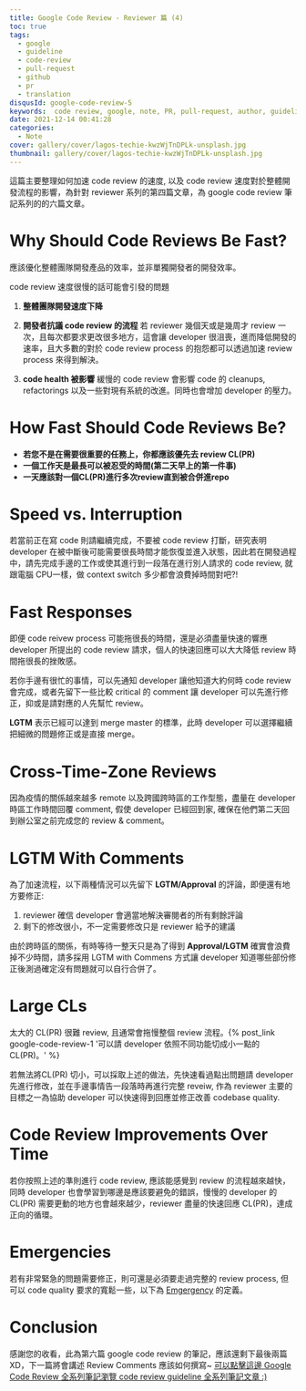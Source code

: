 ```yaml
---
title: Google Code Review - Reviewer 篇 (4)
toc: true
tags:
  - google
  - guideline
  - code-review
  - pull-request
  - github
  - pr
  - translation
disqusId: google-code-review-5
keywords:  code review, google, note, PR, pull-request, author, guideline, 翻譯, 筆記
date: 2021-12-14 00:41:28
categories:
  - Note
cover: gallery/cover/lagos-techie-kwzWjTnDPLk-unsplash.jpg
thumbnail: gallery/cover/lagos-techie-kwzWjTnDPLk-unsplash.jpg
---
```


這篇主要整理如何加速 code review 的速度, 以及 code review 速度對於整體開發流程的影響，為針對 reviewer 系列的第四篇文章，為 google code review 筆記系列的的六篇文章。

<!--more-->

# Why Should Code Reviews Be Fast?
應該優化整體團隊開發產品的效率，並非單獨開發者的開發效率。

code review 速度很慢的話可能會引發的問題
1. **整體團隊開發速度下降**
2. **開發者抗議 code review 的流程**
若 reviewer 幾個天或是幾周才 review 一次，且每次都要求更改很多地方，這會讓 developer 很沮喪，進而降低開發的速率，且大多數的對於 code review process 的抱怨都可以透過加速 review process 來得到解決。

3. **code health 被影響**
緩慢的 code review 會影響 code 的 cleanups, refactorings 以及一些對現有系統的改進。同時也會增加 developer 的壓力。

# How Fast Should Code Reviews Be?
- **若您不是在需要很重要的任務上，你都應該優先去 review CL(PR)**
- **一個工作天是最長可以被忍受的時間(第二天早上的第一件事)**
- **一天應該對一個CL(PR)進行多次review直到被合併進repo**

# Speed vs. Interruption
若當前正在寫 code 則請繼續完成，不要被 code review 打斷，研究表明 developer 在被中斷後可能需要很長時間才能恢復並進入狀態，因此若在開發過程中，請先完成手邊的工作或使其進行到一段落在進行別人請求的 code review, 就跟電腦 CPU一樣，做 context switch 多少都會浪費掉時間對吧?!

# Fast Responses
即便 code reivew process 可能拖很長的時間，還是必須盡量快速的響應 developer 所提出的 code review 請求，個人的快速回應可以大大降低 review 時間拖很長的挫敗感。

若你手邊有很忙的事情，可以先通知 developer 讓他知道大約何時 code review 會完成，或者先留下一些比較 critical 的 comment 讓 developer 可以先進行修正，抑或是請對應的人先幫忙 review。

**LGTM** 表示已經可以達到 merge master 的標準，此時 developer 可以選擇繼續把細微的問題修正或是直接 merge。

# Cross-Time-Zone Reviews
因為疫情的關係越來越多 remote 以及跨國跨時區的工作型態，盡量在 developer 時區工作時間回覆 comment, 假使 developer 已經回到家, 確保在他們第二天回到辦公室之前完成您的 review & comment。

# LGTM With Comments
為了加速流程，以下兩種情況可以先留下 **LGTM/Approval**  的評論，即便還有地方要修正:
1. reviewer 確信 developer 會適當地解決審閱者的所有剩餘評論
2. 剩下的修改很小，不一定需要修改只是 reviewer 給予的建議

由於跨時區的關係，有時等待一整天只是為了得到 **Approval/LGTM** 確實會浪費掉不少時間，請多採用 LGTM with Commens 方式讓 developer 知道哪些部份修正後測過確定沒有問題就可以自行合併了。

# Large CLs
太大的 CL(PR) 很難 review, 且通常會拖慢整個 review 流程。{% post_link  google-code-review-1 '可以請 developer 依照不同功能切成小一點的 CL(PR)。' %}

若無法將CL(PR) 切小，可以採取上述的做法，先快速看過點出問題請 developer 先進行修改，並在手邊事情告一段落時再進行完整 reveiw, 作為 reviewer 主要的目標之一為協助 developer 可以快速得到回應並修正改善 codebase quality.


# Code Review Improvements Over Time
若你按照上述的準則進行 code review, 應該能感覺到 review 的流程越來越快，同時 developer 也會學習到哪邊是應該要避免的錯誤，慢慢的 developer 的 CL(PR) 需要更動的地方也會越來越少，reviewer 盡量的快速回應 CL(PR)，達成正向的循環。

# Emergencies
若有非常緊急的問題需要修正，則可還是必須要走過完整的 review process, 但可以 code quality 要求的寬鬆一些，以下為 [Emgergency](https://google.github.io/eng-practices/review/emergencies.html#what) 的定義。


# Conclusion
感謝您的收看，此為第六篇 google code review 的筆記，應該還剩下最後兩篇 XD，下一篇將會講述 Review Comments 應該如何撰寫~
[可以點擊這邊 Google Code Review 全系列筆記瀏覽 code review guideline 全系列筆記文章 :)](/collections)